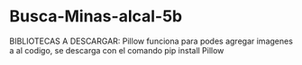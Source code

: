 # Busca-Minas-alcal-5b

BIBLIOTECAS A DESCARGAR: Pillow funciona para podes agregar imagenes a al codigo, se descarga con el comando pip install Pillow
